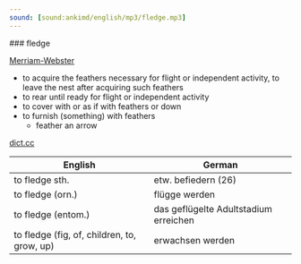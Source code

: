 ```yaml
---
sound: [sound:ankimd/english/mp3/fledge.mp3]
---
```


\### fledge

[Merriam-Webster](https://www.merriam-webster.com/dictionary/fledge)

- to acquire the feathers necessary for flight or independent activity, to leave the nest after acquiring such feathers
- to rear until ready for flight or independent activity
- to cover with or as if with feathers or down
- to furnish (something) with feathers
    - feather an arrow

[dict.cc](https://www.dict.cc/fledge)

| English        | German       |
| -------------- | ------------ |
| to fledge sth. | etw. befiedern (26) |
| to fledge (orn.) | flügge werden |
| to fledge (entom.) | das geflügelte Adultstadium erreichen |
| to fledge (fig, of, children, to, grow, up) | erwachsen werden |
